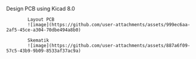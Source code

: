 Design PCB using Kicad 8.0

            Layout PCB
            ![image](https://github.com/user-attachments/assets/999ec6aa-2af5-45ce-a304-70dbe494a8b0)

            Skematik
            ![image](https://github.com/user-attachments/assets/887a6f09-57c5-43b9-9b09-8533af37ac9a)


